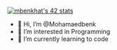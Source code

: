 <a href="https://github.com/oakoudad/badge42"><img src="https://badge.mediaplus.ma/greenbinary/mbenkhat" alt="mbenkhat's 42 stats" /></a>

- 👋 Hi, I’m @Mohamaedbenk
- 👀 I’m interested in Programming
- 🌱 I’m currently learning to code

